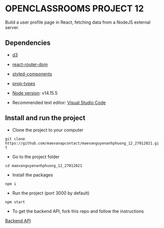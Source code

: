 # OPENCLASSROOMS PROJECT 12

Build a user profile page in React, fetching data from a NodeJS external server.

## Dependencies

- [d3](https://d3js.org/)

- [react-router-dom](https://reactrouter.com/web/guides/quick-start)

- [styled-components](https://styled-components.com/)

- [prop-types](https://www.npmjs.com/package/prop-types)

- [Node version](https://nodejs.org/en/): v14.15.5

- Recommended text editor: [Visual Studio Code](https://code.visualstudio.com/)

## Install and run the project

- Clone the project to your computer

`git clone https://github.com/maevanapcontact/maevanguyenanhphuong_12_27012021.git`

- Go to the project folder

`cd maevanguyenanhphuong_12_27012021`

- Install the packages

`npm i`

- Run the project (port 3000 by default)

`npm start`

- To get the backend API, fork this repo and follow the instructions

[Backend API](https://github.com/OpenClassrooms-Student-Center/P9-front-end-dashboard)
